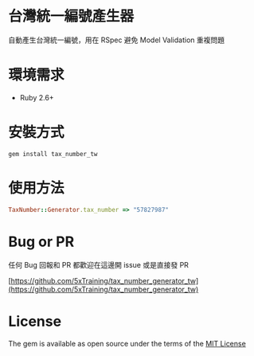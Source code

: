 # 台灣統一編號產生器

自動產生台灣統一編號，用在 RSpec 避免 Model Validation 重複問題

# 環境需求

- Ruby 2.6+

# 安裝方式

`gem install tax_number_tw`

# 使用方法

```ruby
TaxNumber::Generator.tax_number => "57827987"
```

# Bug or PR

任何 Bug 回報和 PR 都歡迎在這邊開 issue 或是直接發 PR

[https://github.com/5xTraining/tax_number_generator_tw](https://github.com/5xTraining/tax_number_generator_tw) 

# License

The gem is available as open source under the terms of the [MIT License](https://opensource.org/licenses/MIT)